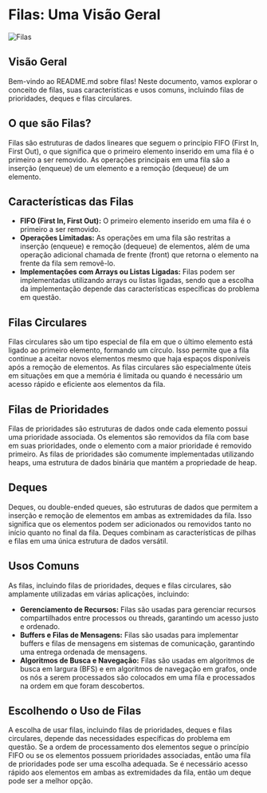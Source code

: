 # Filas: Uma Visão Geral

![Filas](https://example.com/queues.png)

## Visão Geral

Bem-vindo ao README.md sobre filas! Neste documento, vamos explorar o conceito de filas, suas características e usos comuns, incluindo filas de prioridades, deques e filas circulares.

## O que são Filas?

Filas são estruturas de dados lineares que seguem o princípio FIFO (First In, First Out), o que significa que o primeiro elemento inserido em uma fila é o primeiro a ser removido. As operações principais em uma fila são a inserção (enqueue) de um elemento e a remoção (dequeue) de um elemento.

## Características das Filas

- **FIFO (First In, First Out):** O primeiro elemento inserido em uma fila é o primeiro a ser removido.
- **Operações Limitadas:** As operações em uma fila são restritas a inserção (enqueue) e remoção (dequeue) de elementos, além de uma operação adicional chamada de frente (front) que retorna o elemento na frente da fila sem removê-lo.
- **Implementações com Arrays ou Listas Ligadas:** Filas podem ser implementadas utilizando arrays ou listas ligadas, sendo que a escolha da implementação depende das características específicas do problema em questão.

## Filas Circulares

Filas circulares são um tipo especial de fila em que o último elemento está ligado ao primeiro elemento, formando um círculo. Isso permite que a fila continue a aceitar novos elementos mesmo que haja espaços disponíveis após a remoção de elementos. As filas circulares são especialmente úteis em situações em que a memória é limitada ou quando é necessário um acesso rápido e eficiente aos elementos da fila.

## Filas de Prioridades

Filas de prioridades são estruturas de dados onde cada elemento possui uma prioridade associada. Os elementos são removidos da fila com base em suas prioridades, onde o elemento com a maior prioridade é removido primeiro. As filas de prioridades são comumente implementadas utilizando heaps, uma estrutura de dados binária que mantém a propriedade de heap.

## Deques

Deques, ou double-ended queues, são estruturas de dados que permitem a inserção e remoção de elementos em ambas as extremidades da fila. Isso significa que os elementos podem ser adicionados ou removidos tanto no início quanto no final da fila. Deques combinam as características de pilhas e filas em uma única estrutura de dados versátil.

## Usos Comuns

As filas, incluindo filas de prioridades, deques e filas circulares, são amplamente utilizadas em várias aplicações, incluindo:

- **Gerenciamento de Recursos:** Filas são usadas para gerenciar recursos compartilhados entre processos ou threads, garantindo um acesso justo e ordenado.
- **Buffers e Filas de Mensagens:** Filas são usadas para implementar buffers e filas de mensagens em sistemas de comunicação, garantindo uma entrega ordenada de mensagens.
- **Algoritmos de Busca e Navegação:** Filas são usadas em algoritmos de busca em largura (BFS) e em algoritmos de navegação em grafos, onde os nós a serem processados são colocados em uma fila e processados na ordem em que foram descobertos.

## Escolhendo o Uso de Filas

A escolha de usar filas, incluindo filas de prioridades, deques e filas circulares, depende das necessidades específicas do problema em questão. Se a ordem de processamento dos elementos segue o princípio FIFO ou se os elementos possuem prioridades associadas, então uma fila de prioridades pode ser uma escolha adequada. Se é necessário acesso rápido aos elementos em ambas as extremidades da fila, então um deque pode ser a melhor opção.
